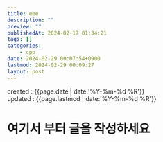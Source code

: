```yaml
---
title: eee
description: ""
preview: ""
publishedAt: 2024-02-17 01:34:21
tags: []
categories:
    - cpp
date: 2024-02-29 00:07:54+0900
lastmod: 2024-02-29 00:09:27
layout: post
---
```


created : {{page.date | date:'%Y-%m-%d %R'}}  
updated : {{page.lastmod | date:'%Y-%m-%d %R'}}

# 여기서 부터 글을 작성하세요


